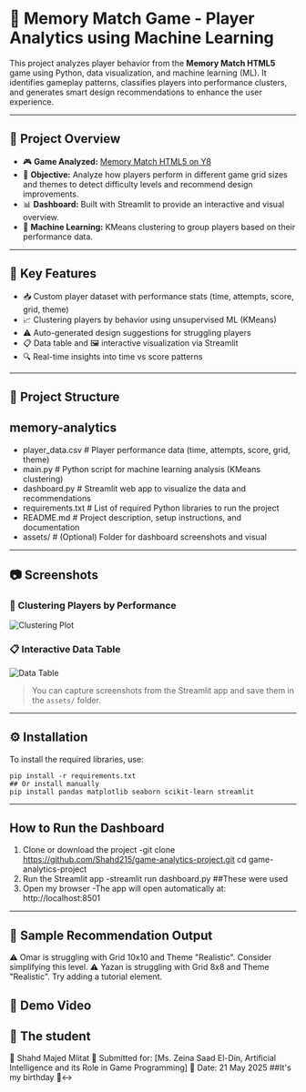 # 🧠 Memory Match Game - Player Analytics using Machine Learning

This project analyzes player behavior from the **Memory Match HTML5** game using Python, data visualization, and machine learning (ML). It identifies gameplay patterns, classifies players into performance clusters, and generates smart design recommendations to enhance the user experience.

---

## 🎯 Project Overview

- 🎮 **Game Analyzed:** [Memory Match HTML5 on Y8](https://ar.y8.com/games/memory_match_html5)
- 🧪 **Objective:** Analyze how players perform in different game grid sizes and themes to detect difficulty levels and recommend design improvements.
- 📊 **Dashboard:** Built with Streamlit to provide an interactive and visual overview.
- 🤖 **Machine Learning:** KMeans clustering to group players based on their performance data.

---

## 🚀 Key Features

- 📥 Custom player dataset with performance stats (time, attempts, score, grid, theme)
- 📈 Clustering players by behavior using unsupervised ML (KMeans)
- ⚠️ Auto-generated design suggestions for struggling players
- 📋 Data table and 🖼️ interactive visualization via Streamlit
- 🔍 Real-time insights into time vs score patterns

---

## 📁 Project Structure
## memory-analytics
- player_data.csv # Player performance data (time, attempts, score, grid, theme)
- main.py # Python script for machine learning analysis (KMeans clustering)
- dashboard.py # Streamlit web app to visualize the data and recommendations
- requirements.txt # List of required Python libraries to run the project
- README.md # Project description, setup instructions, and documentation
- assets/ # (Optional) Folder for dashboard screenshots and visual

---

## 📷 Screenshots

### 🎯 Clustering Players by Performance
![Clustering Plot](assets/clusters.png)

### 📋 Interactive Data Table
![Data Table](assets/table.png)

> You can capture screenshots from the Streamlit app and save them in the `assets/` folder.

---

## ⚙️ Installation

To install the required libraries, use:
```
pip install -r requirements.txt
## Or install manually
pip install pandas matplotlib seaborn scikit-learn streamlit
```
---

## How to Run the Dashboard
1. Clone or download the project
-git clone https://github.com/Shahd215/game-analytics-project.git
cd game-analytics-project
2. Run the Streamlit app
-streamlit run dashboard.py ##These were used
3. Open my browser
-The app will open automatically at: http://localhost:8501

---

## 🧠 Sample Recommendation Output
⚠️ Omar is struggling with Grid 10x10 and Theme "Realistic". Consider simplifying this level.
⚠️ Yazan is struggling with Grid 8x8 and Theme "Realistic". Try adding a tutorial element.

## 🎥 Demo Video 


## 🙋 The student
👤 Shahd Majed Mlitat
🏫 Submitted for: [Ms. Zeina Saad El-Din, Artificial Intelligence and its Role in Game Programming]
📅 Date: 21 May 2025 ##It's my birthday 🙂‍↔️

